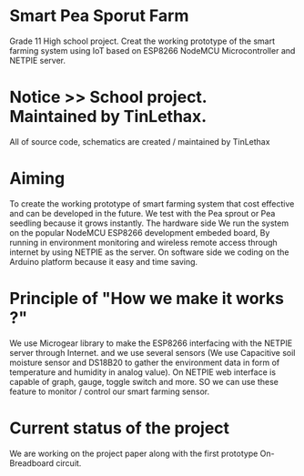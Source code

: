 # Smart Pea Sporut Farm
Grade 11 High school project. Creat the working prototype of the smart farming system using IoT based on ESP8266 NodeMCU Microcontroller and NETPIE server.

# Notice >> School project. Maintained by TinLethax. 

All of source code, schematics are created / maintained by TinLethax 

# Aiming

To create the working prototype of smart farming system that cost effective and can be developed in the future. We test with the Pea sprout or Pea seedling because it grows instantly. The hardware side We run the system on the popular NodeMCU ESP8266 development embeded board, By running in environment monitoring and wireless remote access through internet by using NETPIE as the server. On software side we coding on the Arduino platform because it easy and time saving.

# Principle of "How we make it works ?"

We use Microgear library to make the ESP8266 interfacing with the NETPIE server through Internet. and we use several sensors (We use Capacitive soil moisture sensor and DS18B20 to gather the environment data in form of temperature and humidity in analog value). On NETPIE web interface is capable of graph, gauge, toggle switch and more. SO we can use these feature to monitor / control our smart farming sensor.

# Current status of the project

We are working on the project paper along with the first prototype On-Breadboard circuit.
